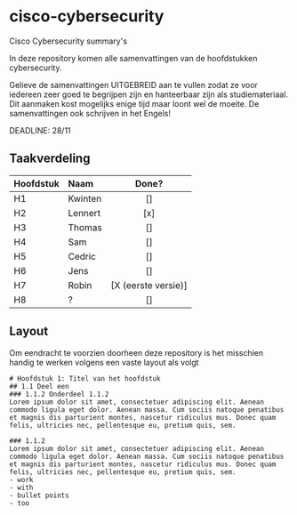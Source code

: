 # cisco-cybersecurity
Cisco Cybersecurity summary's

In deze repository komen alle samenvattingen van de hoofdstukken cybersecurity. 

Gelieve de samenvattingen UITGEBREID aan te vullen zodat ze voor iedereen zeer goed te begrijpen zijn en hanteerbaar zijn als studiemateriaal. Dit aanmaken kost mogelijks enige tijd maar loont wel de moeite. De samenvattingen ook schrijven in het Engels!

DEADLINE: 28/11

## Taakverdeling

| Hoofdstuk | Naam    | Done? |
| :-------- | :------ | :---: |
| H1        | Kwinten | []    |
| H2        | Lennert | [x]   |
| H3        | Thomas  | []    |
| H4        | Sam     | []    |
| H5        | Cedric  | []    |
| H6        | Jens    | []    |
| H7        | Robin   | [X (eerste versie)]    |
| H8        | ?       | []    |

## Layout
Om eendracht te voorzien doorheen deze repository is het misschien handig te werken volgens een vaste layout als volgt
```
# Hoofdstuk 1: Titel van het hoofdstuk
## 1.1 Deel een
### 1.1.2 Onderdeel 1.1.2
Lorem ipsum dolor sit amet, consectetuer adipiscing elit. Aenean commodo ligula eget dolor. Aenean massa. Cum sociis natoque penatibus et magnis dis parturient montes, nascetur ridiculus mus. Donec quam felis, ultricies nec, pellentesque eu, pretium quis, sem.

### 1.1.2
Lorem ipsum dolor sit amet, consectetuer adipiscing elit. Aenean commodo ligula eget dolor. Aenean massa. Cum sociis natoque penatibus et magnis dis parturient montes, nascetur ridiculus mus. Donec quam felis, ultricies nec, pellentesque eu, pretium quis, sem.
- work
- with
- bullet points
- too
```
